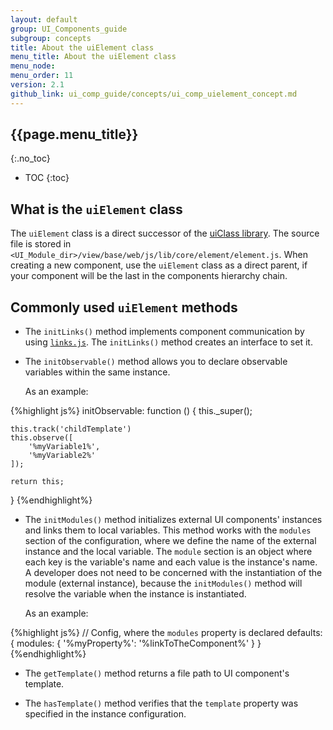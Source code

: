 ```yaml
---
layout: default
group: UI_Components_guide
subgroup: concepts
title: About the uiElement class
menu_title: About the uiElement class
menu_node:
menu_order: 11
version: 2.1
github_link: ui_comp_guide/concepts/ui_comp_uielement_concept.md
---
```


## {{page.menu_title}}  
{:.no_toc}

* TOC
{:toc}

## What is the `uiElement` class

The `uiElement` class is a direct successor of the [uiClass library]({{page.baseur}}ui_comp_guide/concepts/ui_comp_uiclass_concept.html). The source file is stored in `<UI_Module_dir>/view/base/web/js/lib/core/element/element.js`. 
When creating a new component, use the `uiElement` class as a direct parent, if your component will be the last in the components hierarchy chain.

## Commonly used `uiElement` methods

* The `initLinks()` method implements component communication by using [`links.js`]({{site.mage2100url}}app/code/Magento/Ui/view/base/web/js/lib/core/element/links.js). The `initLinks()` method creates an interface to set it. 

* The `initObservable()` method allows you to declare observable variables within the same instance. 
 
  As an example:

{%highlight js%}
initObservable: function () {
    this._super();

    this.track('childTemplate')
    this.observe([
        '%myVariable1%',
        '%myVariable2%'
    ]);

    return this; 
}
{%endhighlight%}

* The `initModules()` method initializes external UI components' instances and links them to local variables. This method works with the `modules` section of the configuration, where we define the name of the external instance and the local variable. The `module` section is an object where each key is the variable's name and each value is the instance's name. A developer does not need to be concerned with the instantiation of the module (external instance), because the `initModules()` method will resolve the variable when the instance is instantiated.

  As an example:

{%highlight js%}
// Config, where the `modules` property is declared
defaults: {
    modules: {
        '%myProperty%': '%linkToTheComponent%'
    }
}
{%endhighlight%}

* The `getTemplate()` method returns a file path to UI component's template.

* The `hasTemplate()` method verifies that the `template` property was specified in the instance configuration.
